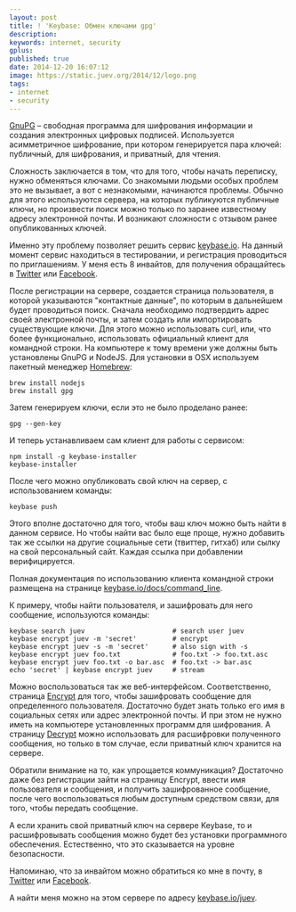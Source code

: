 ```yaml
---
layout: post
title: ! 'Keybase: Обмен ключами gpg'
description:
keywords: internet, security
gplus:
published: true
date: 2014-12-20 16:07:12
image: https://static.juev.org/2014/12/logo.png
tags:
- internet
- security
---
```


[GnuPG](https://www.gnupg.org) &#x2013; свободная программа для шифрования информации и создания электронных цифровых подписей. Используется асимметричное
шифрование, при котором генерируется пара ключей: публичный, для шифрования, и приватный, для чтения.

Сложность заключается в том, что для того, чтобы начать переписку, нужно обменяться ключами. Со знакомыми людьми особых проблем это не вызывает, а вот с незнакомыми, начинаются проблемы. Обычно для этого используются сервера, на которых публикуются публичные ключи, но произвести поиск можно только по заранее известному адресу электронной почты. И возникают сложности с отзывом ранее опубликованных ключей.

Именно эту проблему позволяет решить сервис [keybase.io](https://keybase.io). На данный момент сервис находиться в тестировании, и регистрация проводиться по приглашениям. У меня есть 8 инвайтов, для получения обращайтесь в [Twitter](http://twitter.com/juev) или [Facebook](https:/www.facebook.com/de.evsyukov). 

После регистрации на сервере, создается страница пользователя, в которой указываются "контактные данные", по которым в дальнейшем будет проводиться поиск. Сначала необходимо подтвердить адрес своей электронной почты, и затем создать или импортировать существующие ключи. Для этого можно использовать curl, или, что более функционально, использовать официальный клиент для командной строки. На компьютере к тому времени уже должны быть установлены GnuPG и NodeJS. Для установки в OSX используем пакетный менеджер [Homebrew](http://brew.sh):

    brew install nodejs
    brew install gpg

Затем генерируем ключи, если это не было проделано ранее:

    gpg --gen-key

И теперь устанавливаем сам клиент для работы с сервисом:

    npm install -g keybase-installer
    keybase-installer

После чего можно опубликовать свой ключ на сервер, с использованием команды:

    keybase push

Этого вполне достаточно для того, чтобы ваш ключ можно быть найти в данном сервисе. Но чтобы найти вас было еще проще, нужно добавить так же ссылки на другие социальные сети (твиттер, гитхаб) или сылку на свой персональный сайт. Каждая ссылка при добавлении верифицируется.

Полная документация по использованию клиента командной строки размещена на странице [keybase.io/docs/command_line](https://keybase.io/docs/command_line).

К примеру, чтобы найти пользователя, и зашифровать для него сообщение, используются команды:

    keybase search juev                      # search user juev
    keybase encrypt juev -m 'secret'         # encrypt
    keybase encrypt juev -s -m 'secret'      # also sign with -s
    keybase encrypt juev foo.txt             # foo.txt -> foo.txt.asc
    keybase encrypt juev foo.txt -o bar.asc  # foo.txt -> bar.asc
    echo 'secret' | keybase encrypt juev     # stream

Можно воспользоваться так же веб-интерфейсом. Соответственно, страница [Encrypt](https://keybase.io/encrypt) для того, чтобы зашифровать сообщение для
определенного пользователя. Достаточно будет знать только его имя в социальных сетях или адрес электронной почты. И при этом
не нужно иметь на компьютере установленных программ для шифрования. А страницу [Decrypt](https://keybase.io/decrypt) можно использовать для расшифровки
полученного сообщения, но только в том случае, если приватный ключ хранится на сервере.

Обратили внимание на то, как упрощается коммуникация? Достаточно даже без регистрации зайти на страницу Encrypt, ввести имя пользователя и сообщения, и получить зашифрованное сообщение, после чего воспользоваться любым доступным средством связи, для того, чтобы передать сообщение.

А если хранить свой приватный ключ на сервере Keybase, то и расшифровывать сообщения можно будет без установки программного обеспечения. Естественно, что это сказывается на уровне безопасности.

Напоминаю, что за инвайтом можно обратиться ко мне в почту, в [Twitter](http://twitter.com/juev) или [Facebook](https:/www.facebook.com/de.evsyukov).

А найти меня можно на этом сервере по адресу [keybase.io/juev](https://keybase.io/juev).
